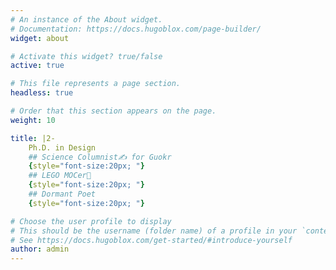 ```yaml
---
# An instance of the About widget.
# Documentation: https://docs.hugoblox.com/page-builder/
widget: about

# Activate this widget? true/false
active: true

# This file represents a page section.
headless: true

# Order that this section appears on the page.
weight: 10

title: |2-
    Ph.D. in Design 
    ## Science Columnist✍️ for Guokr 
    {style="font-size:20px; "}
    ## LEGO MOCer🧱
    {style="font-size:20px; "}
    ## Dormant Poet
    {style="font-size:20px; "}

# Choose the user profile to display
# This should be the username (folder name) of a profile in your `content/authors/` folder.
# See https://docs.hugoblox.com/get-started/#introduce-yourself
author: admin
---
```

